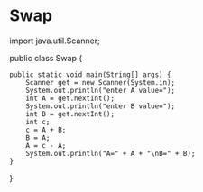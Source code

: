 # Swap
import java.util.Scanner;

public class Swap {

	public static void main(String[] args) {
		Scanner get = new Scanner(System.in);
		System.out.println("enter A value=");
		int A = get.nextInt();
		System.out.println("enter B value=");
		int B = get.nextInt();
		int c;
		c = A + B;
		B = A;
		A = c - A;
		System.out.println("A=" + A + "\nB=" + B);
	}

}
